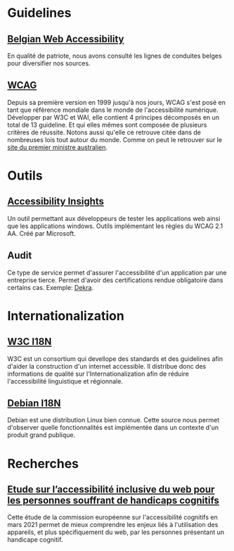# Guidelines
## [Belgian Web Accessibility](https://accessibility.belgium.be/fr/crit%C3%A8res)
En qualité de patriote, nous avons consulté les lignes de conduites belges pour diversifier nos sources.
## [WCAG](https://www.w3.org/WAI/standards-guidelines/wcag/fr)
Depuis sa première version en 1999 jusqu'à nos jours, WCAG s'est posé en tant que référence mondiale dans le monde de l'accessibilité numérique. Développer par W3C et WAI, elle contient 4 principes décomposés en un total de 13 guideline. Et qui elles mêmes sont composée de plusieurs critères de réussite.
Notons aussi qu'elle ce retrouve citée dans de nombreuses lois tout autour du monde. Comme on peut le retrouver sur le [site du premier ministre australien](https://www.pm.gov.au/accessibility).
# Outils
## [Accessibility Insights](https://accessibilityinsights.io/)
Un outil permettant aux développeurs de tester les applications web ainsi que les applications windows. Outils implémentant les règles du WCAG 2.1 AA. Créé par Microsoft.
## Audit
Ce type de service permet d'assurer l'accessibilité d'un application par une entreprise tierce. Permet d'avoir des certifications rendue obligatoire dans certains cas. Exemple: [Dekra](https://www.dekra-certification.fr/certification-de-services/audit-d-evaluation-de-conformite-d-accessibilite-numerique-rgaa.html#:~:text=DEKRA%20Certification%20est%20un%20des,stores%20d%27applications%20%C3%A9valu%C3%A9es%20et).
# Internationalization
## [W3C I18N](https://www.w3.org/International/i18n-drafts/nav/about)
W3C est un consortium qui devellope des standards et des guidelines afin d'aider la construction d'un internet accessible. Il distribue donc des informations de qualité sur l'Internationalization afin de réduire l'accessibilité linguistique et régionnale.
## [Debian I18N](https://wiki.debian.org/I18n)
Debian est une distribution Linux bien connue. Cette source nous permet d'observer quelle fonctionnalités est implémentée dans un contexte d'un produit grand publique.
# Recherches
## [Etude sur l’accessibilité inclusive du web pour les personnes souffrant de handicaps cognitifs](https://digital-strategy.ec.europa.eu/fr/library/commission-publishes-study-inclusive-web-accessibility-persons-cognitive-disabilities)
Cette étude de la commission européenne sur l'accessibilité cognitifs en mars 2021 permet de mieux comprendre les enjeux liés à l'utilisation des appareils, et plus spécifiquement du web, par les personnes présentant un handicape cognitif.